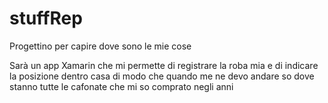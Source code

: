 # stuffRep
Progettino per capire dove sono le mie cose 

Sarà un app Xamarin che mi permette di registrare la roba mia 
e di indicare la posizione dentro casa di modo che quando 
me ne devo andare so dove stanno tutte le cafonate che mi so comprato negli anni
